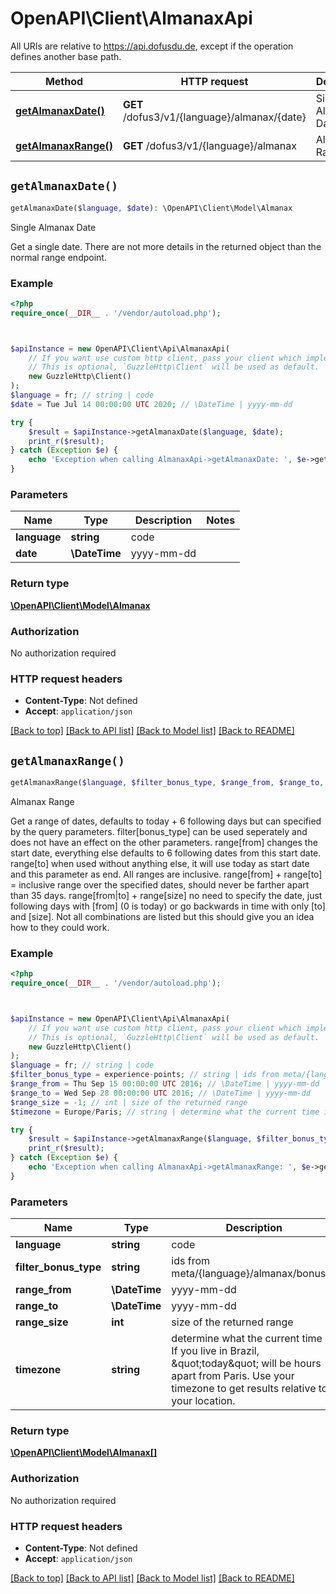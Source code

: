 # OpenAPI\Client\AlmanaxApi

All URIs are relative to https://api.dofusdu.de, except if the operation defines another base path.

| Method | HTTP request | Description |
| ------------- | ------------- | ------------- |
| [**getAlmanaxDate()**](AlmanaxApi.md#getAlmanaxDate) | **GET** /dofus3/v1/{language}/almanax/{date} | Single Almanax Date |
| [**getAlmanaxRange()**](AlmanaxApi.md#getAlmanaxRange) | **GET** /dofus3/v1/{language}/almanax | Almanax Range |


## `getAlmanaxDate()`

```php
getAlmanaxDate($language, $date): \OpenAPI\Client\Model\Almanax
```

Single Almanax Date

Get a single date. There are not more details in the returned object than the normal range endpoint.

### Example

```php
<?php
require_once(__DIR__ . '/vendor/autoload.php');



$apiInstance = new OpenAPI\Client\Api\AlmanaxApi(
    // If you want use custom http client, pass your client which implements `GuzzleHttp\ClientInterface`.
    // This is optional, `GuzzleHttp\Client` will be used as default.
    new GuzzleHttp\Client()
);
$language = fr; // string | code
$date = Tue Jul 14 00:00:00 UTC 2020; // \DateTime | yyyy-mm-dd

try {
    $result = $apiInstance->getAlmanaxDate($language, $date);
    print_r($result);
} catch (Exception $e) {
    echo 'Exception when calling AlmanaxApi->getAlmanaxDate: ', $e->getMessage(), PHP_EOL;
}
```

### Parameters

| Name | Type | Description  | Notes |
| ------------- | ------------- | ------------- | ------------- |
| **language** | **string**| code | |
| **date** | **\DateTime**| yyyy-mm-dd | |

### Return type

[**\OpenAPI\Client\Model\Almanax**](../Model/Almanax.md)

### Authorization

No authorization required

### HTTP request headers

- **Content-Type**: Not defined
- **Accept**: `application/json`

[[Back to top]](#) [[Back to API list]](../../README.md#endpoints)
[[Back to Model list]](../../README.md#models)
[[Back to README]](../../README.md)

## `getAlmanaxRange()`

```php
getAlmanaxRange($language, $filter_bonus_type, $range_from, $range_to, $range_size, $timezone): \OpenAPI\Client\Model\Almanax[]
```

Almanax Range

Get a range of dates, defaults to today + 6 following days but can specified by the query parameters.   filter[bonus_type] can be used seperately and does not have an effect on the other parameters.  range[from] changes the start date, everything else defaults to 6 following dates from this start date.  range[to] when used without anything else, it will use today as start date and this parameter as end. All ranges are inclusive.  range[from] + range[to] = inclusive range over the specified dates, should never be farther apart than 35 days.  range[from|to] + range[size] no need to specify the date, just following days with [from] (0 is today) or go backwards in time with only [to] and [size].  Not all combinations are listed but this should give you an idea how to they could work.

### Example

```php
<?php
require_once(__DIR__ . '/vendor/autoload.php');



$apiInstance = new OpenAPI\Client\Api\AlmanaxApi(
    // If you want use custom http client, pass your client which implements `GuzzleHttp\ClientInterface`.
    // This is optional, `GuzzleHttp\Client` will be used as default.
    new GuzzleHttp\Client()
);
$language = fr; // string | code
$filter_bonus_type = experience-points; // string | ids from meta/{language}/almanax/bonuses
$range_from = Thu Sep 15 00:00:00 UTC 2016; // \DateTime | yyyy-mm-dd
$range_to = Wed Sep 28 00:00:00 UTC 2016; // \DateTime | yyyy-mm-dd
$range_size = -1; // int | size of the returned range
$timezone = Europe/Paris; // string | determine what the current time is. If you live in Brazil, \"today\" will be hours apart from Paris. Use your timezone to get results relative to your location.

try {
    $result = $apiInstance->getAlmanaxRange($language, $filter_bonus_type, $range_from, $range_to, $range_size, $timezone);
    print_r($result);
} catch (Exception $e) {
    echo 'Exception when calling AlmanaxApi->getAlmanaxRange: ', $e->getMessage(), PHP_EOL;
}
```

### Parameters

| Name | Type | Description  | Notes |
| ------------- | ------------- | ------------- | ------------- |
| **language** | **string**| code | |
| **filter_bonus_type** | **string**| ids from meta/{language}/almanax/bonuses | [optional] |
| **range_from** | **\DateTime**| yyyy-mm-dd | [optional] |
| **range_to** | **\DateTime**| yyyy-mm-dd | [optional] |
| **range_size** | **int**| size of the returned range | [optional] |
| **timezone** | **string**| determine what the current time is. If you live in Brazil, \&quot;today\&quot; will be hours apart from Paris. Use your timezone to get results relative to your location. | [optional] [default to &#39;Europe/Paris&#39;] |

### Return type

[**\OpenAPI\Client\Model\Almanax[]**](../Model/Almanax.md)

### Authorization

No authorization required

### HTTP request headers

- **Content-Type**: Not defined
- **Accept**: `application/json`

[[Back to top]](#) [[Back to API list]](../../README.md#endpoints)
[[Back to Model list]](../../README.md#models)
[[Back to README]](../../README.md)
